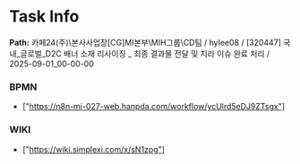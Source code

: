 # Task Info

**Path:** 카페24(주)\본사사업장\[CG]MI본부\MIH그룹\CD팀 / hylee08 / [320447] 국내_글로벌_D2C 배너 소재 리사이징 _ 최종 결과물 전달 및 지라 이슈 완료 처리 / 2025-09-01_00-00-00

### BPMN
- ["https://n8n-mi-027-web.hanpda.com/workflow/ycUlrd5eDJ9ZTsgx"]

### WIKI
- ["https://wiki.simplexi.com/x/sN1zpg"]

